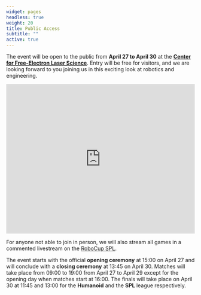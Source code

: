 ```yaml
---
widget: pages
headless: true
weight: 20
title: Public Access
subtitle: ""
active: true
---
```


The event will be open to the public from **April 27 to April 30** at the **[Center for Free-Electron Laser Science](https://www.cfel.de/contact/index_eng.html)**.
Entry will be free for visitors, and we are looking forward to you joining us in this exciting look at robotics and engineering.

<iframe 
  width="100%" 
  height="400" 
  style="border:0" 
  loading="lazy" 
  allowfullscreen 
  src="https://www.google.com/maps/embed/v1/place?q=cfel&key=AIzaSyB_pChDGNC2Ti1gLkUD5b3c-Lp3qtiV6K0">
</iframe> 

For anyone not able to join in person, we will also stream all games in a commented livestream on the [RoboCup SPL](https://www.youtube.com/@RoboCupSPL).

The event starts with the official **opening ceremony** at 15:00 on April 27 and will conclude with a **closing ceremony** at 13:45 on April 30.
Matches will take place from 09:00 to 19:00 from April 27 to April 29 except for the opening day when matches start at 16:00. The finals will take place on April 30 at 11:45 and 13:00 for the **Humanoid** and the **SPL** league respectively.
